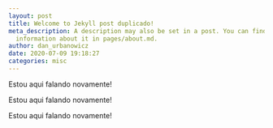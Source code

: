 ```yaml
---
layout: post
title: Welcome to Jekyll post duplicado!
meta_description: A description may also be set in a post. You can find more
  information about it in pages/about.md.
author: dan_urbanowicz
date: 2020-07-09 19:18:27
categories: misc
---
```

Estou aqui falando novamente!



Estou aqui falando novamente!



Estou aqui falando novamente!